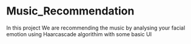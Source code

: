# Music_Recommendation
In this project We are recommending the music by analysing your facial emotion using Haarcascade algorithim with some basic UI
